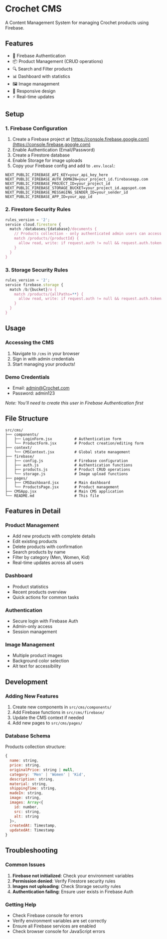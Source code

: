 # Crochet CMS

A Content Management System for managing Crochet products using Firebase.

## Features

- 🔐 Firebase Authentication
- 📦 Product Management (CRUD operations)
- 🔍 Search and Filter products
- 📊 Dashboard with statistics
- 🖼️ Image management
- 📱 Responsive design
- ⚡ Real-time updates

## Setup

### 1. Firebase Configuration

1. Create a Firebase project at [https://console.firebase.google.com](https://console.firebase.google.com)
2. Enable Authentication (Email/Password)
3. Create a Firestore database
4. Enable Storage for image uploads
5. Copy your Firebase config and add to `.env.local`:

```env
NEXT_PUBLIC_FIREBASE_API_KEY=your_api_key_here
NEXT_PUBLIC_FIREBASE_AUTH_DOMAIN=your_project_id.firebaseapp.com
NEXT_PUBLIC_FIREBASE_PROJECT_ID=your_project_id
NEXT_PUBLIC_FIREBASE_STORAGE_BUCKET=your_project_id.appspot.com
NEXT_PUBLIC_FIREBASE_MESSAGING_SENDER_ID=your_sender_id
NEXT_PUBLIC_FIREBASE_APP_ID=your_app_id
```

### 2. Firestore Security Rules

```javascript
rules_version = '2';
service cloud.firestore {
  match /databases/{database}/documents {
    // Products collection - only authenticated admin users can access
    match /products/{productId} {
      allow read, write: if request.auth != null && request.auth.token.admin == true;
    }
  }
}
```

### 3. Storage Security Rules

```javascript
rules_version = '2';
service firebase.storage {
  match /b/{bucket}/o {
    match /products/{allPaths=**} {
      allow read, write: if request.auth != null && request.auth.token.admin == true;
    }
  }
}
```

## Usage

### Accessing the CMS

1. Navigate to `/cms` in your browser
2. Sign in with admin credentials
3. Start managing your products!

### Demo Credentials

- Email: admin@Crochet.com
- Password: admin123

*Note: You'll need to create this user in Firebase Authentication first*

## File Structure

```
src/cms/
├── components/
│   ├── LoginForm.jsx          # Authentication form
│   └── ProductForm.jsx        # Product creation/editing form
├── context/
│   └── CMSContext.jsx         # Global state management
├── firebase/
│   ├── config.js              # Firebase configuration
│   ├── auth.js                # Authentication functions
│   ├── products.js            # Product CRUD operations
│   └── storage.js             # Image upload functions
├── pages/
│   ├── CMSDashboard.jsx       # Main dashboard
│   └── ProductsPage.jsx       # Product management
├── CMSApp.jsx                 # Main CMS application
└── README.md                  # This file
```

## Features in Detail

### Product Management
- Add new products with complete details
- Edit existing products
- Delete products with confirmation
- Search products by name
- Filter by category (Men, Women, Kid)
- Real-time updates across all users

### Dashboard
- Product statistics
- Recent products overview
- Quick actions for common tasks

### Authentication
- Secure login with Firebase Auth
- Admin-only access
- Session management

### Image Management
- Multiple product images
- Background color selection
- Alt text for accessibility

## Development

### Adding New Features

1. Create new components in `src/cms/components/`
2. Add Firebase functions in `src/cms/firebase/`
3. Update the CMS context if needed
4. Add new pages to `src/cms/pages/`

### Database Schema

Products collection structure:
```javascript
{
  name: string,
  price: string,
  originalPrice: string | null,
  category: 'Men' | 'Women' | 'Kid',
  description: string,
  material: string,
  shippingTime: string,
  madeIn: string,
  image: string,
  images: Array<{
    id: number,
    src: string,
    alt: string
  }>,
  createdAt: Timestamp,
  updatedAt: Timestamp
}
```

## Troubleshooting

### Common Issues

1. **Firebase not initialized**: Check your environment variables
2. **Permission denied**: Verify Firestore security rules
3. **Images not uploading**: Check Storage security rules
4. **Authentication failing**: Ensure user exists in Firebase Auth

### Getting Help

- Check Firebase console for errors
- Verify environment variables are set correctly
- Ensure all Firebase services are enabled
- Check browser console for JavaScript errors


